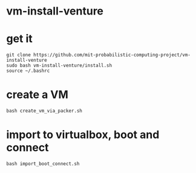 vm-install-venture
====================

# get it
    git clone https://github.com/mit-probabilistic-computing-project/vm-install-venture
    sudo bash vm-install-venture/install.sh
    source ~/.bashrc

# create a VM
    bash create_vm_via_packer.sh

# import to virtualbox, boot and connect
    bash import_boot_connect.sh

